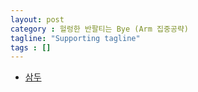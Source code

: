 ```yaml
---
layout: post
category : 헐렁한 반팔티는 Bye (Arm 집중공략)
tagline: "Supporting tagline"
tags : []
---
```


* [삼두](https://www.youtube.com/watch?v=tGdfR9nJRO4)
